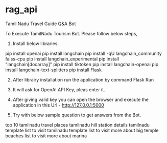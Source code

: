 # rag_api
Tamil Nadu Travel Guide Q&amp;A Bot

To Execute TamilNadu Tourism Bot. Please follow below steps,

1. Install below libraries.

pip install openai
pip install langchain
pip install -qU langchain_community faiss-cpu
pip install langchain_experimental
pip install "langchain[docarray]"
pip install tiktoken
pip install langchain-openai
pip install langchain-text-splitters
pip install Flask

2. After librairy installation run the application by command Flask Run

3. It will ask for OpenAI API Key, pleas enter it.

4. After giving valid key you can open the browser and execute the application in this Url - http://127.0.0.1:5000

5. Try with below sample question to get answers from the Bot.

top 10 tamilnadu travel places
tamilnadu hill station details
tamilnadu template list to visit
tamilnadu template list to visit
more about big temple
beaches list to visit
more about marina
